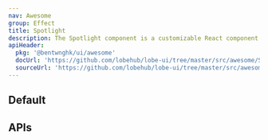 ```yaml
---
nav: Awesome
group: Effect
title: Spotlight
description: The Spotlight component is a customizable React component that displays a circle following the mouse cursor. The circle can be customized in size with the size prop.
apiHeader:
  pkg: '@bentwnghk/ui/awesome'
  docUrl: 'https://github.com/lobehub/lobe-ui/tree/master/src/awesome/Spotlight/index.md'
  sourceUrl: 'https://github.com/lobehub/lobe-ui/tree/master/src/awesome/Spotlight/index.tsx'
---
```


## Default

<code src="./demos/index.tsx" nopadding></code>

## APIs

<API></API>
